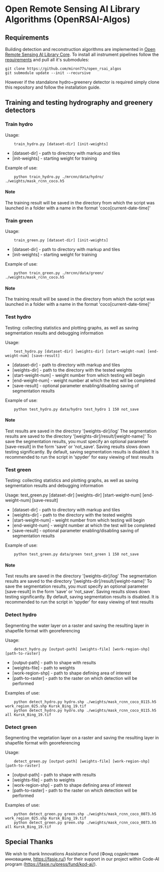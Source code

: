# Open Remote Sensing AI Library Algorithms (OpenRSAI-Algos)

## Requirements

Building detection and reconstruction algorithms are implemented in [Open Remote Sensing AI Library Core](https://github.com/miron77s/open_rsai). To install all instrument pipelines follow the  [requirements](https://github.com/miron77s/open_rsai#requirements) and pull all it's submodules:

```
git clone https://github.com/miron77s/open_rsai_algos
git submodule update --init --recursive
```

However if the standalone hydro+greenery detector is required simply clone this repository and follow the installation guide.

## Training and testing hydrography and greenery detectors

### Train hydro
Usage:
```
    train_hydro.py [dataset-dir] [init-weights]
```

 * [dataset-dir] - path to directory with markup and tiles
 * [init-weights] - starting weight for training

Example of use:
```
    python train_hydro.py ./mrcnn/data/hydro/ ./weights/mask_rcnn_coco.h5
```

#### Note
The training result will be saved in the directory from which the script was launched
in a folder with a name in the format 'coco[current-date-time]'

### Train green
Usage:
```
    train_green.py [dataset-dir] [init-weights]
```

 * [dataset-dir] - path to directory with markup and tiles
 * [init-weights] - starting weight for training

Example of use:
```
    python train_green.py ./mrcnn/data/green/ ./weights/mask_rcnn_coco.h5
```

#### Note
The training result will be saved in the directory from which the script was launched
in a folder with a name in the format 'coco[current-date-time]'

### Test hydro
Testing: collecting statistics and plotting graphs, as well as saving segmentation results and
debugging information

Usage:
```
    test_hydro.py [dataset-dir] [weights-dir] [start-weight-num] [end-weight-num] [save-result]
```

 * [dataset-dir] - path to directory with markup and tiles
 * [weights-dir] - path to the directory with the tested weights
 * [start-weight-num] - weight number from which testing will begin
 * [end-weight-num] - weight number at which the test will be completed
 * [save-result] - optional parameter enabling/disabling saving of segmentation results

Example of use:
```
    python test_hydro.py data/hydro test_hydro 1 150 not_save
```

#### Note
Test results are saved in the directory '[weights-dir]/log'
The segmentation results are saved to the directory '[weights-dir]/result/[weight-name]'
To save the segmentation results, you must specify an optional parameter [save-result]
in the form 'save' or 'not_save'. Saving results slows down testing significantly.
By default, saving segmentation results is disabled. It is recommended to run the script
in 'spyder' for easy viewing of test results

### Test green
Testing: collecting statistics and plotting graphs, as well as saving segmentation results and
debugging information

Usage:
    test_green.py [dataset-dir] [weights-dir] [start-weight-num] [end-weight-num] [save-result]

 * [dataset-dir] - path to directory with markup and tiles
 * [weights-dir] - path to the directory with the tested weights
 * [start-weight-num] - weight number from which testing will begin
 * [end-weight-num] - weight number at which the test will be completed
 * [save-result] - optional parameter enabling/disabling saving of segmentation results

Example of use:
```
    python test_green.py data/green test_green 1 150 not_save
```

#### Note
Test results are saved in the directory '[weights-dir]/log'
The segmentation results are saved to the directory '[weights-dir]/result/[weight-name]'
To save the segmentation results, you must specify an optional parameter [save-result]
in the form 'save' or 'not_save'. Saving results slows down testing significantly.
By default, saving segmentation results is disabled. It is recommended to run the script
in 'spyder' for easy viewing of test results

### Detect hydro
Segmenting the water layer on a raster and saving the resulting layer in shapefile format
with georeferencing

Usage:
```
    detect_hydro.py [output-path] [weights-file] [work-region-shp] [path-to-raster]
```

 * [output-path] - path to shape with results
 * [weights-file] - path to weights
 * [work-region-shp] - path to shape defining area of ​​interest
 * [path-to-raster] - path to the raster on which detection will be performed

Examples of use:
```
    python detect_hydro.py hydro.shp ./weights/mask_rcnn_coco_0115.h5 work_region_025.shp Kursk_Bing_19.tif
    python detect_hydro.py hydro.shp ./weights/mask_rcnn_coco_0115.h5 all Kursk_Bing_19.tif
```

### Detect green
Segmenting the vegetation layer on a raster and saving the resulting layer in shapefile format
with georeferencing

Usage:
```
    detect_green.py [output-path] [weights-file] [work-region-shp] [path-to-raster]
```

 * [output-path] - path to shape with results
 * [weights-file] - path to weights
 * [work-region-shp] - path to shape defining area of ​​interest
 * [path-to-raster] - path to the raster on which detection will be performed

Examples of use:

```
    python detect_green.py green.shp ./weights/mask_rcnn_coco_0073.h5 work_region_025.shp Kursk_Bing_19.tif
    python detect_green.py green.shp ./weights/mask_rcnn_coco_0073.h5 all Kursk_Bing_19.tif
```

## Special Thanks

We wish to thank Innovations Assistance Fund (Фонд содействия инновациям, https://fasie.ru/)
for their support in our project within Code-AI program (https://fasie.ru/press/fund/kod-ai/).